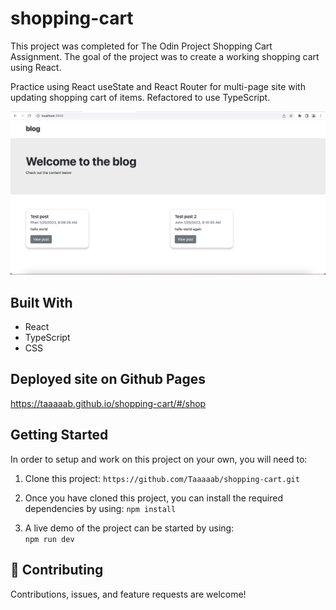 # shopping-cart

This project was completed for The Odin Project Shopping Cart Assignment. The goal of the project was to create a working shopping cart using React.

Practice using React useState and React Router for multi-page site with updating shopping cart of items. Refactored to use TypeScript.

![Alt text](https://github.com/Taaaaab/personal-portfolio/blob/main/images/blog.png?raw=true "Screenshot")

## Built With

- React
- TypeScript
- CSS

## Deployed site on Github Pages

https://taaaaab.github.io/shopping-cart/#/shop

## Getting Started

In order to setup and work on this project on your own, you will need to:

1. Clone this project:
   `https://github.com/Taaaaab/shopping-cart.git`

2. Once you have cloned this project, you can install the required dependencies by using:
   `npm install`

3. A live demo of the project can be started by using:  
   `npm run dev`

## 🤝 Contributing

Contributions, issues, and feature requests are welcome!
